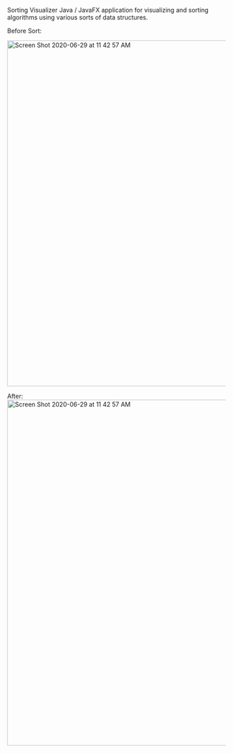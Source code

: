 Sorting Visualizer
Java / JavaFX application for visualizing and sorting algorithms using various sorts of data structures.

Before Sort:

<img width="798" alt="Screen Shot 2020-06-29 at 11 42 57 AM" src="https://user-images.githubusercontent.com/51719874/86026841-f23a6880-b9fd-11ea-8f11-6661310b234e.png">


After:
<img width="798" alt="Screen Shot 2020-06-29 at 11 42 57 AM" src="https://user-images.githubusercontent.com/51719874/86027028-2c0b6f00-b9fe-11ea-9882-7487626ecd06.png">


